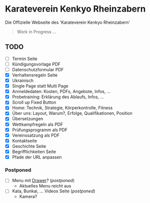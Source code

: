 # Karateverein Kenkyo Rheinzabern

Die Offizielle Webseite des 'Karateverein Kenkyo Rheinzabern'

> Work in Progress ...

## TODO

- [ ] Termin Seite
- [ ] Kündigungsvorlage PDF
- [ ] Datenschutzformular PDF
- [x] Verhaltensregeln Seite
- [x] Ukrainisch
- [x] Single Page statt Multi Page
- [x] Anmeldedaten: Kosten, PDFs, Angebote, Infos, ...
- [x] Probetraining: Erklärung des Ablaufs, Infos, ...
- [x] Scroll up Fixed Button 
- [x] Home: Technik, Strategie, Körperkontrolle, Fitness
- [x] Über uns: Layout, Warum?, Erfolge, Qualifikationen, Position
- [x] Übersetzungen
- [x] Wettkampfregeln als PDF
- [x] Prüfungsprogramm als PDF
- [x] Vereinssatzung als PDF
- [x] Kontaktseite
- [x] Geschichte Seite
- [x] Begrifflichkeiten Seite
- [x] Pfade der URL anpassen 

### Postponed 

- [ ] Menu mit [Drawer](https://mantine.dev/core/drawer/)? (*postponed*)
  - Aktuelles Menu reicht aus
- [ ] Kata, Bunkai, ... Videos Seite (*postponed*)
  - Kamera?